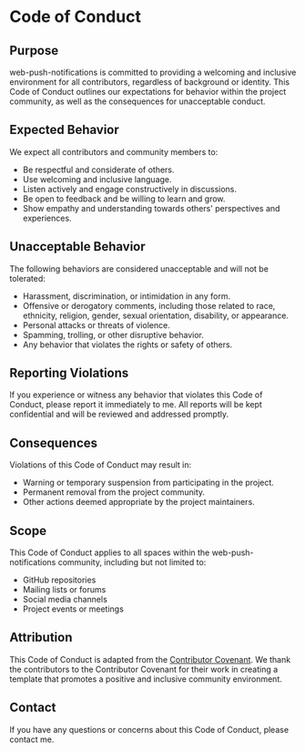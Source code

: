 # Code of Conduct

## Purpose

web-push-notifications is committed to providing a welcoming and inclusive environment for all contributors, regardless of background or identity. This Code of Conduct outlines our expectations for behavior within the project community, as well as the consequences for unacceptable conduct.

## Expected Behavior

We expect all contributors and community members to:

- Be respectful and considerate of others.
- Use welcoming and inclusive language.
- Listen actively and engage constructively in discussions.
- Be open to feedback and be willing to learn and grow.
- Show empathy and understanding towards others' perspectives and experiences.

## Unacceptable Behavior

The following behaviors are considered unacceptable and will not be tolerated:

- Harassment, discrimination, or intimidation in any form.
- Offensive or derogatory comments, including those related to race, ethnicity, religion, gender, sexual orientation, disability, or appearance.
- Personal attacks or threats of violence.
- Spamming, trolling, or other disruptive behavior.
- Any behavior that violates the rights or safety of others.

## Reporting Violations

If you experience or witness any behavior that violates this Code of Conduct, please report it immediately to me. All reports will be kept confidential and will be reviewed and addressed promptly.

## Consequences

Violations of this Code of Conduct may result in:

- Warning or temporary suspension from participating in the project.
- Permanent removal from the project community.
- Other actions deemed appropriate by the project maintainers.

## Scope

This Code of Conduct applies to all spaces within the web-push-notifications community, including but not limited to:

- GitHub repositories
- Mailing lists or forums
- Social media channels
- Project events or meetings

## Attribution

This Code of Conduct is adapted from the [Contributor Covenant](https://www.contributor-covenant.org/version/2/0/code_of_conduct.html). We thank the contributors to the Contributor Covenant for their work in creating a template that promotes a positive and inclusive community environment.

## Contact

If you have any questions or concerns about this Code of Conduct, please contact me.
